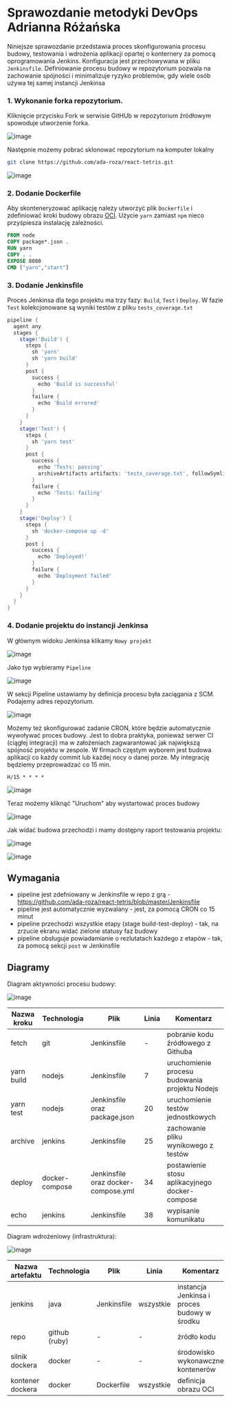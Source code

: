 # Sprawozdanie metodyki DevOps Adrianna Różańska
Niniejsze sprawozdanie przedstawia proces skonfigurowania procesu budowy, testowania i wdrożenia aplikacji opartej o konternery za pomocą oprogramowania Jenkins. Konfiguracja jest przechowywana w pliku `Jenkinsfile`. Definiowanie procesu budowy w repozytorium pozwala na zachowanie spójności i minimalizuje ryzyko problemów, gdy wiele osób używa tej samej instancji Jenkinsa 
### 1. Wykonanie forka repozytorium.
Kliknięcie przycisku Fork w serwisie GitHUb w repozytorium źródłowym spowoduje utworzenie forka.

![image](https://github.com/ada-roza/react-tetris/assets/123314121/f857dee2-0d98-438e-b0a2-9af0275caa25)

Następnie możemy pobrać sklonować repozytorium na komputer lokalny
```bash
git clone https://github.com/ada-roza/react-tetris.git
```
![image](https://github.com/ada-roza/react-tetris/assets/123314121/6a4a4d34-fe59-4ed0-ad5d-cdc8ec7fff00)

### 2. Dodanie Dockerfile
Aby skonteneryzować aplikację należy utworzyć plik `Dockerfile` i zdefiniować kroki budowy obrazu [OCI](https://opencontainers.org/). Użycie `yarn` zamiast `npm` nieco przyśpiesza instalację zależności.
```Dockerfile
FROM node
COPY package*.json .
RUN yarn
COPY . .
EXPOSE 8080
CMD ["yarn","start"]
```

### 3. Dodanie Jenkinsfile
Proces Jenkinsa dla tego projektu ma trzy fazy: `Build`, `Test` i `Deploy`. W fazie `Test` kolekcjonowane są wyniki testów z pliku `tests_coverage.txt`

```groovy
pipeline {
  agent any
  stages {
    stage('Build') {
      steps {
        sh 'yarn'
        sh 'yarn build'
      }
      post {
        success {
          echo 'Build is successful'
        }
        failure {
          echo 'Build errored'
        }
      }
    }
    stage('Test') {
      steps {
        sh 'yarn test'
      }
      post {
        success {
          echo 'Tests: passing'
          archiveArtifacts artifacts: 'tests_coverage.txt', followSymlinks: false
        }
        failure {
          echo 'Tests: failing'
        }
      }
    }
    stage('Deploy') {
      steps {
        sh 'docker-compose up -d'
      }
      post {
        success {
          echo 'Deployed!'
        }
        failure {
          echo 'Deployment failed'
        }
      }
    }
  }
}
```

### 4. Dodanie projektu do instancji Jenkinsa
W głównym widoku Jenkinsa klikamy `Nowy projekt`

![image](https://github.com/ada-roza/react-tetris/assets/123314121/c9a14d76-61e6-4bf6-bfaf-dc92bd2839c1)

Jako typ wybieramy `Pipeline`

![image](https://github.com/ada-roza/react-tetris/assets/123314121/df8d0229-c329-4608-a3a6-67e6993b00b6)

W sekcji Pipeline ustawiamy by definicja procesu była zaciągania z SCM. Podajemy adres repozytorium.

![image](https://github.com/ada-roza/react-tetris/assets/123314121/c149b898-1b32-4efb-add2-b576f71f530b)

Możemy też skonfigurować zadanie CRON, które będzie automatycznie wywoływać proces budowy. Jest to dobra praktyka, ponieważ serwer CI (ciągłej integracji) ma w założeniach zagwarantować jak największą spójność projektu w zespole. W firmach częstym wyborem jest budowa aplikacji co każdy commit lub każdej nocy o danej porze. My integrację będziemy przeprowadzać co 15 min.
```
H/15 * * * *
```

![image](https://github.com/ada-roza/react-tetris/assets/123314121/b6e5a2ab-1032-41b7-92f5-335247ae256f)


Teraz możemy kliknąć "Uruchom" aby wystartować proces budowy

![image](https://github.com/ada-roza/react-tetris/assets/123314121/80013cd3-3d4b-4711-805d-84c0913c4584)


Jak widać budowa przechodzi i mamy dostępny raport testowania projektu:

![image](https://github.com/ada-roza/react-tetris/assets/123314121/e9dd1ec2-8402-43ac-b3ea-f5cc6c9457db)

![image](https://github.com/ada-roza/react-tetris/assets/123314121/f0cbad03-2fcc-4a69-a128-6516dc91cbb9)

## Wymagania
- pipeline jest zdefniowany w Jenkinsfile w repo z grą - https://github.com/ada-roza/react-tetris/blob/master/Jenkinsfile
- pipeline jest automatycznie wyzwalany - jest, za pomocą CRON co 15 minut
- pipeline przechodzi wszystkie etapy (stage build-test-deploy) - tak, na zrzucie ekranu widać zielone statusy faz budowy
- pipeline obsługuje powiadamianie o rezlutatach każdego z etapów - tak, za pomocą sekcji `post` w Jenkinsfile



## Diagramy

Diagram aktywności procesu budowy:

![image](https://github.com/ada-roza/react-tetris/assets/123314121/cb8681cb-350e-4f11-b9d0-78126adf77e2)

| Nazwa kroku | Technologia | Plik | Linia | Komentarz |
|-------------|-------------|--------------------------------|----------|-----------|
| fetch       | git         | Jenkinsfile                    | -        | pobranie kodu źródłowego z Githuba |
| yarn build  | nodejs      | Jenkinsfile                    | 7        | uruchomienie procesu budowania projektu Nodejs |
| yarn test   | nodejs      | Jenkinsfile oraz package.json  | 20       | uruchomienie testów jednostkowych |
| archive     | jenkins     | Jenkinsfile                    | 25       | zachowanie pliku wynikowego z testów | 
| deploy | docker-compose | Jenkinsfile oraz docker-compose.yml | 34 | postawienie stosu aplikacyjnego docker-compose |
| echo | jenkins | Jenkinsfile | 38 | wypisanie komunikatu | 

Diagram wdrożeniowy (infrastruktura):

![image](https://github.com/ada-roza/react-tetris/assets/123314121/eeaa95dc-7034-44d5-b8e5-9293b016136a)

| Nazwa artefaktu | Technologia | Plik | Linia | Komentarz |
|-----------------|-------------|------|-------|-----------|
| jenkins         | java        | Jenkinsfile | wszystkie | instancja Jenkinsa i proces budowy w środku |
| repo            | github (ruby) | - | - | źródło kodu |
| silnik dockera  | docker      | - | - | środowisko wykonawczne kontenerów |
| kontener dockera | docker | Dockerfile | wszystkie |  definicja obrazu OCI |

